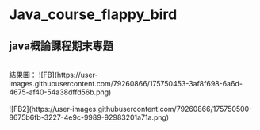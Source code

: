# Java_course_flappy_bird
## java概論課程期末專題
<br>
結果圖：
![FB](https://user-images.githubusercontent.com/79260866/175750453-3af8f698-6a6d-4675-af40-54a38dffd56b.png)
</br>
<br>
![FB2](https://user-images.githubusercontent.com/79260866/175750500-8675b6fb-3227-4e9c-9989-92983201a71a.png)
</br>
